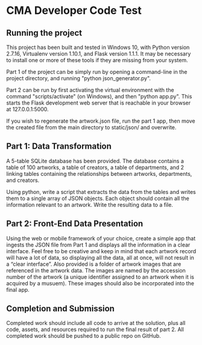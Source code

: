 # CMA Developer Code Test

## Running the project

This project has been built and tested in Windows 10, with Python version 2.7.16, Virtualenv version 1.10.1, and Flask version 1.1.1.  It may be necessary to install one or more of these tools if they are missing from your system.

Part 1 of the project can be simply run by opening a command-line in the project directory, and running "python json_generator.py".

Part 2 can be run by first activating the virtual environment with the command "scripts/activate" (on Windows), and then "python app.py".  This starts the Flask development web server that is reachable in your browser at 127.0.0.1:5000.  

If you wish to regenerate the artwork.json file, run the part 1 app, then move the created file from the main directory to static/json/ and overwrite.

## Part 1: Data Transformation

A 5-table SQLite database has been provided. The database contains a table of 100 artworks, a table of creators, a table of departments, and 2 linking tables containing the relationships between artworks, departments, and creators.

Using python, write a script that extracts the data from the tables and writes them to a single array of JSON objects. Each object should contain all the information relevant to an artwork. Write the resulting data to a file.

## Part 2: Front-End Data Presentation

Using the web or mobile framework of your choice, create a simple app that ingests the JSON file from Part 1 and displays all the information in a clear interface. Feel free to be creative and keep in mind that each artwork record will have a lot of data, so displaying all the data, all at once, will not result in a “clear interface”. Also provided is a folder of artwork images that are referenced in the artwork data. The images are named by the accession number of the artwork (a unique identifier assigned to an artwork when it is acquired by a musuem). These images should also be incorporated into the final app.

## Completion and Submission

Completed work should include all code to arrive at the solution, plus all code, assets, and resources required to run the final result of part 2. All completed work should be pushed to a public repo on GitHub.
